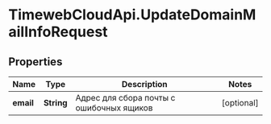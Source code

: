 # TimewebCloudApi.UpdateDomainMailInfoRequest

## Properties

Name | Type | Description | Notes
------------ | ------------- | ------------- | -------------
**email** | **String** | Адрес для сбора почты с ошибочных ящиков | [optional] 


